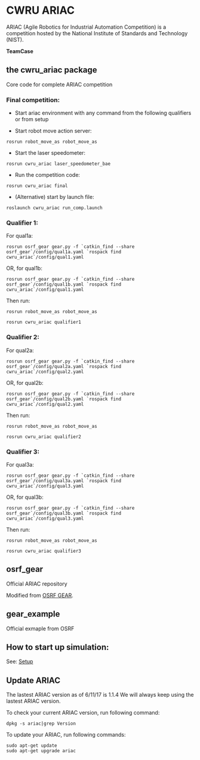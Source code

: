 # CWRU ARIAC

ARIAC (Agile Robotics for Industrial Automation Competition) is a competition hosted by the National Institute of Standards and Technology (NIST).

**TeamCase**

## the cwru_ariac package

Core code for complete ARIAC competition

### Final competition:

- Start ariac environment with any command from the following qualifiers or from setup

- Start robot move action server:

`rosrun robot_move_as robot_move_as`

- Start the laser speedometer:

`rosrun cwru_ariac laser_speedometer_bae`

- Run the competition code:

`rosrun cwru_ariac final`

- (Alternative) start by launch file:

`roslaunch cwru_ariac run_comp.launch`

### Qualifier 1:

For qual1a:

``rosrun osrf_gear gear.py -f `catkin_find --share osrf_gear`/config/qual1a.yaml `rospack find cwru_ariac`/config/qual1.yaml``

OR, for qual1b:

``rosrun osrf_gear gear.py -f `catkin_find --share osrf_gear`/config/qual1b.yaml `rospack find cwru_ariac`/config/qual1.yaml``

Then run:

`rosrun robot_move_as robot_move_as`

`rosrun cwru_ariac qualifier1`

### Qualifier 2:

For qual2a:

``rosrun osrf_gear gear.py -f `catkin_find --share osrf_gear`/config/qual2a.yaml `rospack find cwru_ariac`/config/qual2.yaml``

OR, for qual2b:

``rosrun osrf_gear gear.py -f `catkin_find --share osrf_gear`/config/qual2b.yaml `rospack find cwru_ariac`/config/qual2.yaml``

Then run:

`rosrun robot_move_as robot_move_as`

`rosrun cwru_ariac qualifier2`

### Qualifier 3:

For qual3a:

``rosrun osrf_gear gear.py -f `catkin_find --share osrf_gear`/config/qual3a.yaml `rospack find cwru_ariac`/config/qual3.yaml``

OR, for qual3b:

``rosrun osrf_gear gear.py -f `catkin_find --share osrf_gear`/config/qual3b.yaml `rospack find cwru_ariac`/config/qual3.yaml``

Then run:

`rosrun robot_move_as robot_move_as`

`rosrun cwru_ariac qualifier3`


## osrf_gear

Official ARIAC repository

Modified from [OSRF GEAR](https://bitbucket.org/osrf/ariac/overview).

## gear_example

Official exmaple from OSRF

## How to start up simulation:

See: [Setup](https://github.com/cwru-robotics/cwru_ariac/tree/master/setup)

## Update ARIAC

The lastest ARIAC version as of 6/11/17 is 1.1.4
We will always keep using the lastest ARIAC version.

To check your current ARIAC version, run following command:

`dpkg -s ariac|grep Version`

To update your ARIAC, run following commands:

```
sudo apt-get update
sudo apt-get upgrade ariac
```
